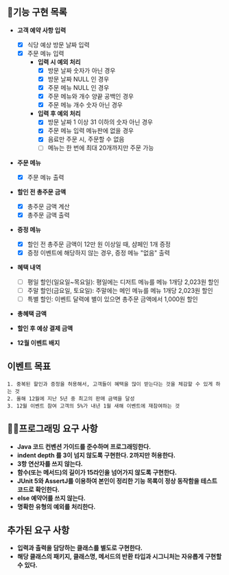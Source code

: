 ## 🎯기능 구현 목록

- **고객 예약 사항 입력**
    - [X] 식당 예상 방문 날짜 입력
    - [X] 주문 메뉴 입력
        - **입력 시 예외 처리**
            - [X] 방문 날짜 숫자가 아닌 경우
            - [X] 방문 날짜 NULL 인 경우
            - [X] 주문 메뉴 NULL 인 경우
            - [X] 주문 메뉴와 개수 양끝 공백인 경우
            - [X] 주문 메뉴 개수 숫자 아닌 경우
        - **입력 후 예외 처리**
            - [X] 방문 날짜 1 이상 31 이하의 숫자 아닌 경우
            - [X] 주문 메뉴 입력 메뉴판에 없을 경우
            - [X] 음료만 주문 시, 주문할 수 없음
            - [ ] 메뉴는 한 번에 최대 20개까지만 주문 가능

- **주문 메뉴**
    - [X] 주문 메뉴 출력

- **할인 전 총주문 금액**
    - [X] 총주문 금액 계산
    - [X] 총주문 금액 출력

- **증정 메뉴**
    - [X] 할인 전 총주문 금액이 12만 원 이상일 때, 샴페인 1개 증정
    - [X] 증정 이벤트에 해당하지 않는 경우, 증정 메뉴 "없음" 출력

- **혜택 내역**
    - [ ] 평일 할인(일요일~목요일): 평일에는 디저트 메뉴를 메뉴 1개당 2,023원 할인
    - [ ] 주말 할인(금요일, 토요일): 주말에는 메인 메뉴를 메뉴 1개당 2,023원 할인
    - [ ] 특별 할인: 이벤트 달력에 별이 있으면 총주문 금액에서 1,000원 할인
  
- **총혜택 금액**

- **할인 후 예상 결제 금액**

- **12월 이벤트 배지**

## 이벤트 목표
    1. 중복된 할인과 증정을 허용해서, 고객들이 혜택을 많이 받는다는 것을 체감할 수 있게 하는 것
    2. 올해 12월에 지난 5년 중 최고의 판매 금액을 달성
    3. 12월 이벤트 참여 고객의 5%가 내년 1월 새해 이벤트에 재참여하는 것

## 👨‍💻프로그래밍 요구 사항

- **Java 코드 컨벤션 가이드를 준수하며 프로그래밍한다.**
- **indent depth 를 3이 넘지 않도록 구현한다. 2까지만 허용한다.**
- **3항 연산자를 쓰지 않는다.**
- **함수(또는 메서드)의 길이가 15라인을 넘어가지 않도록 구현한다.**
- **JUnit 5와 AssertJ를 이용하여 본인이 정리한 기능 목록이 정상 동작함을 테스트 코드로 확인한다.**
- **else 예약어를 쓰지 않는다.**
- **명확한 유형의 예외를 처리한다.**

## 추가된 요구 사항

- **입력과 출력을 담당하는 클래스를 별도로 구현한다.**
- **해당 클래스의 패키지, 클래스명, 메서드의 반환 타입과 시그니처는 자유롭게 구현할 수 있다.**
